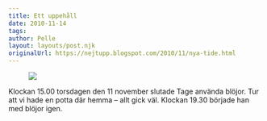 ```yaml
---
title: Ett uppehåll
date: 2010-11-14
tags: 	
author: Pelle
layout: layouts/post.njk
originalUrl: https://nejtupp.blogspot.com/2010/11/nya-tide.html
---
```


<figure>
	<img src="../../../img/2010/11/Testbilder med nya kameran-IMG_0013.jpg">
</figure>

Klockan 15.00 torsdagen den 11 november slutade Tage använda blöjor. Tur att vi hade en potta där hemma – allt gick väl. Klockan 19.30 började han med blöjor igen.

